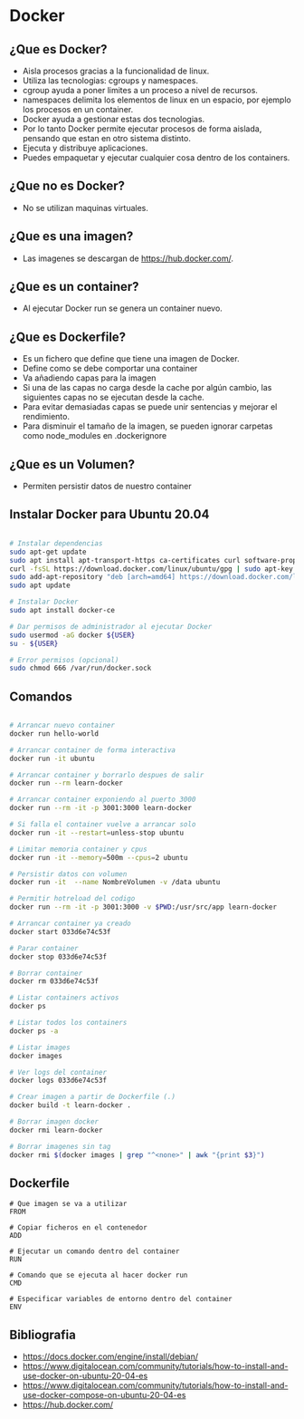 # Docker

## ¿Que es Docker?

- Aisla procesos gracias a la funcionalidad de linux.
- Utiliza las tecnologias: cgroups y namespaces.
- cgroup ayuda a poner limites a un proceso a nivel de recursos.
- namespaces delimita los elementos de linux en un espacio, por ejemplo los procesos en un container. 
- Docker ayuda a gestionar estas dos tecnologias.
- Por lo tanto Docker permite ejecutar procesos de forma aislada, pensando que estan en otro sistema distinto.
- Ejecuta y distribuye aplicaciones.
- Puedes empaquetar y ejecutar cualquier cosa dentro de los containers.

## ¿Que no es Docker?

- No se utilizan maquinas virtuales.

## ¿Que es una imagen?
- Las imagenes se descargan de https://hub.docker.com/.

## ¿Que es un container?
- Al ejecutar Docker run se genera un container nuevo.

## ¿Que es Dockerfile?
- Es un fichero que define que tiene una imagen de Docker.
- Define como se debe comportar una container
- Va añadiendo capas para la imagen
- Si una de las capas no carga desde la cache por algún cambio, las siguientes capas no se ejecutan desde la cache.
- Para evitar demasiadas capas se puede unir sentencias y mejorar el rendimiento.
- Para disminuir el tamaño de la imagen, se pueden ignorar carpetas como node_modules en .dockerignore

## ¿Que es un Volumen?
- Permiten persistir datos de nuestro container

## Instalar Docker para Ubuntu 20.04

```bash

# Instalar dependencias
sudo apt-get update
sudo apt install apt-transport-https ca-certificates curl software-properties-common
curl -fsSL https://download.docker.com/linux/ubuntu/gpg | sudo apt-key add -
sudo add-apt-repository "deb [arch=amd64] https://download.docker.com/linux/ubuntu focal stable"
sudo apt update

# Instalar Docker
sudo apt install docker-ce

# Dar permisos de administrador al ejecutar Docker
sudo usermod -aG docker ${USER}
su - ${USER}

# Error permisos (opcional)
sudo chmod 666 /var/run/docker.sock
```

## Comandos
```bash

# Arrancar nuevo container
docker run hello-world

# Arrancar container de forma interactiva
docker run -it ubuntu

# Arrancar container y borrarlo despues de salir
docker run --rm learn-docker

# Arrancar container exponiendo al puerto 3000
docker run --rm -it -p 3001:3000 learn-docker

# Si falla el container vuelve a arrancar solo
docker run -it --restart=unless-stop ubuntu

# Limitar memoria container y cpus
docker run -it --memory=500m --cpus=2 ubuntu

# Persistir datos con volumen
docker run -it  --name NombreVolumen -v /data ubuntu

# Permitir hotreload del codigo
docker run --rm -it -p 3001:3000 -v $PWD:/usr/src/app learn-docker

# Arrancar container ya creado
docker start 033d6e74c53f

# Parar container
docker stop 033d6e74c53f

# Borrar container
docker rm 033d6e74c53f

# Listar containers activos
docker ps

# Listar todos los containers 
docker ps -a

# Listar images
docker images

# Ver logs del container
docker logs 033d6e74c53f

# Crear imagen a partir de Dockerfile (.)
docker build -t learn-docker .

# Borrar imagen docker
docker rmi learn-docker

# Borrar imagenes sin tag
docker rmi $(docker images | grep "^<none>" | awk "{print $3}")

```

## Dockerfile

```
# Que imagen se va a utilizar
FROM

# Copiar ficheros en el contenedor
ADD

# Ejecutar un comando dentro del container
RUN

# Comando que se ejecuta al hacer docker run
CMD

# Especificar variables de entorno dentro del container
ENV

```


## Bibliografia
- https://docs.docker.com/engine/install/debian/
- https://www.digitalocean.com/community/tutorials/how-to-install-and-use-docker-on-ubuntu-20-04-es
- https://www.digitalocean.com/community/tutorials/how-to-install-and-use-docker-compose-on-ubuntu-20-04-es
- https://hub.docker.com/